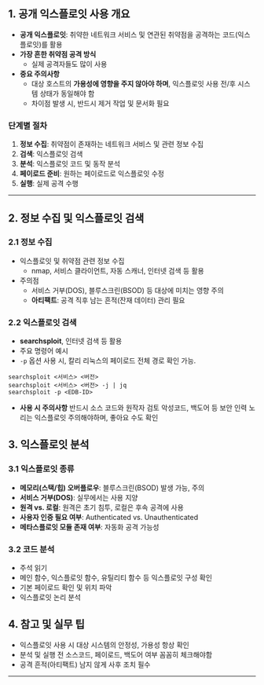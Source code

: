 ## 1. 공개 익스플로잇 사용 개요

- **공개 익스플로잇**: 취약한 네트워크 서비스 및 연관된 취약점을 공격하는 코드(익스플로잇)를 활용
- **가장 흔한 취약점 공격 방식**  
  - 실제 공격자들도 많이 사용
- **중요 주의사항**
  - 대상 호스트의 **가용성에 영향을 주지 않아야 하며**, 익스플로잇 사용 전/후 시스템 상태가 동일해야 함
  - 차이점 발생 시, 반드시 제거 작업 및 문서화 필요

### 단계별 절차

1. **정보 수집**: 취약점이 존재하는 네트워크 서비스 및 관련 정보 수집
2. **검색**: 익스플로잇 검색
3. **분석**: 익스플로잇 코드 및 동작 분석
4. **페이로드 준비**: 원하는 페이로드로 익스플로잇 수정
5. **실행**: 실제 공격 수행

---

## 2. 정보 수집 및 익스플로잇 검색

### 2.1 정보 수집

- 익스플로잇 및 취약점 관련 정보 수집
  - nmap, 서비스 클라이언트, 자동 스캐너, 인터넷 검색 등 활용
- 주의점
  - 서비스 거부(DOS), 블루스크린(BSOD) 등 대상에 미치는 영향 주의
  - **아티팩트**: 공격 직후 남는 흔적(잔재 데이터) 관리 필요

### 2.2 익스플로잇 검색

- **searchsploit**, 인터넷 검색 등 활용
- 주요 명령어 예시
- `-p` 옵션 사용 시, 칼리 리눅스의 페이로드 전체 경로 확인 가능.
```
searchsploit <서비스> <버전>
searchsploit <서비스> <버전> -j | jq
searchsploit -p <EDB-ID>
```
- **사용 시 주의사항**
  반드시 소스 코드와 원작자 검토
  악성코드, 백도어 등 보안 인력 노리는 익스플로잇 주의해야하며, 좋아요 수도 확인
 
 
## 3. 익스플로잇 분석

### 3.1 익스플로잇 종류

- **메모리(스택/힙) 오버플로우**: 블루스크린(BSOD) 발생 가능, 주의
- **서비스 거부(DOS)**: 실무에서는 사용 지양
- **원격 vs. 로컬**: 원격은 초기 침투, 로컬은 후속 공격에 사용
- **사용자 인증 필요 여부**: Authenticated vs. Unauthenticated
- **메타스플로잇 모듈 존재 여부**: 자동화 공격 가능성

### 3.2 코드 분석

- 주석 읽기
- 메인 함수, 익스플로잇 함수, 유틸리티 함수 등 익스플로잇 구성 확인
- 기본 페이로드 확인 및 위치 파악
- 익스플로잇 논리 분석

## 4. 참고 및 실무 팁

- 익스플로잇 사용 시 대상 시스템의 안정성, 가용성 항상 확인
- 분석 및 실행 전 소스코드, 페이로드, 백도어 여부 꼼꼼히 체크해야함
- 공격 흔적(아티팩트) 남지 않게 사후 조치 필수

---

